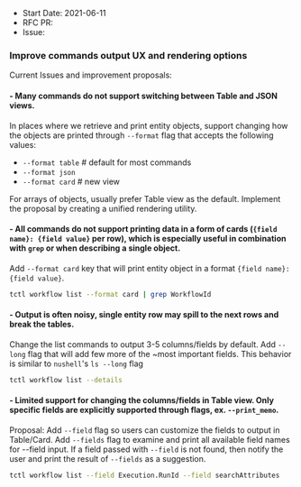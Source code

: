 - Start Date: 2021-06-11
- RFC PR:
- Issue:

### Improve commands output UX and rendering options

Current Issues and improvement proposals:

#### - Many commands do not support switching between Table and JSON views.

In places where we retrieve and print entity objects, support changing how the objects are printed through `--format` flag that accepts the following values:
- `--format table` # default for most commands
- `--format json`
- `--format card` # new view

For arrays of objects, usually prefer Table view as the default. Implement the proposal by creating a unified rendering utility.

#### - All commands do not support printing data in a form of cards (`{field name}: {field value}` per row), which is especially useful in combination with `grep` or when describing a single object.

Add `--format card` key that will print entity object in a format `{field name}: {field value}`.
``` bash
tctl workflow list --format card | grep WorkflowId
```

#### - Output is often noisy, single entity row may spill to the next rows and break the tables.

Change the list commands to output 3-5 columns/fields by default. Add `--long` flag that will add few more of the ~most important fields. This behavior is similar to `nushell`'s `ls --long` flag
``` bash
tctl workflow list --details
```

#### - Limited support for changing the columns/fields in Table view. Only specific fields are explicitly supported through flags, ex. `--print_memo`.

Proposal: Add `--field` flag so users can customize the fields to output in Table/Card. Add `--fields` flag to examine and print all available field names for --field input. If a field passed with `--field` is not found, then notify the user and print the result of `--fields` as a suggestion. 
``` bash
tctl workflow list --field Execution.RunId --field searchAttributes
```
